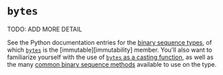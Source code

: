 # `bytes`

TODO: ADD MORE DETAIL

See the Python documentation entries for the [binary sequence types][docs-binary-sequence-types], of which [`bytes`][docs-bytes-type] is the [immutable][immutability] member. You'll also want to familiarize yourself with the use of [`bytes` as a casting function][docs-bytes-as-function], as well as the many [common binary sequence methods][docs-binary-sequence-methods] available to use on the type.

[immutable]: https://github.com/exercism/v3/blob/main/reference/concepts/immutability.md
[docs-binary-sequence-types]: https://docs.python.org/3/library/stdtypes.html#binaryseq
[docs-bytes-type]: https://docs.python.org/3/library/stdtypes.html#typebytes
[docs-bytes-as-function]: https://docs.python.org/3/library/stdtypes.html#bytes
[docs-binary-sequence-methods]: https://docs.python.org/3/library/stdtypes.html#bytes-methods
